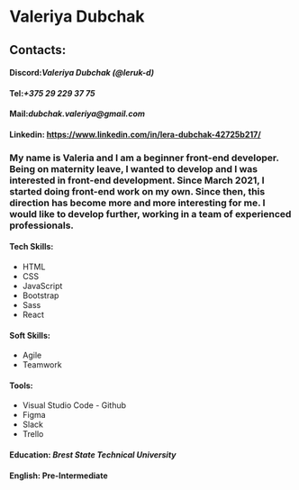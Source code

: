 # Valeriya Dubchak

## Contacts:

#### Discord:_Valeriya Dubchak (@leruk-d)_

#### Tel:_+375 29 229 37 75_

#### Mail:_dubchak.valeriya@gmail.com_

#### Linkedin: https://www.linkedin.com/in/lera-dubchak-42725b217/

### My name is Valeria and I am a beginner front-end developer. Being on maternity leave, I wanted to develop and I was interested in front-end development. Since March 2021, I started doing front-end work on my own. Since then, this direction has become more and more interesting for me. I would like to develop further, working in a team of experienced professionals.

#### Tech Skills:

- HTML
- CSS
- JavaScript
- Bootstrap
- Sass
- React

#### Soft Skills:

- Agile
- Teamwork

#### Tools:

- Visual Studio Code - Github
- Figma
- Slack
- Trello

#### Education: _Brest State Technical University_

#### English: Pre-Intermediate
